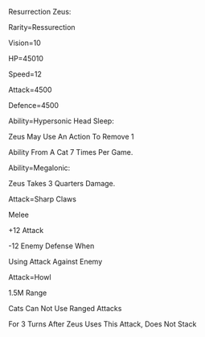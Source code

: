 Resurrection Zeus:

Rarity=Ressurection

Vision=10

HP=45010 

Speed=12

Attack=4500

Defence=4500

Ability=Hypersonic Head Sleep:

Zeus May Use An Action To Remove 1

Ability From A Cat 7 Times Per Game.

Ability=Megalonic:

Zeus Takes 3 Quarters Damage.

Attack=Sharp Claws

Melee

+12 Attack

-12 Enemy Defense When

Using Attack Against Enemy

Attack=Howl

1.5M Range

Cats Can Not Use Ranged Attacks

For 3 Turns After Zeus Uses This Attack, Does Not Stack
